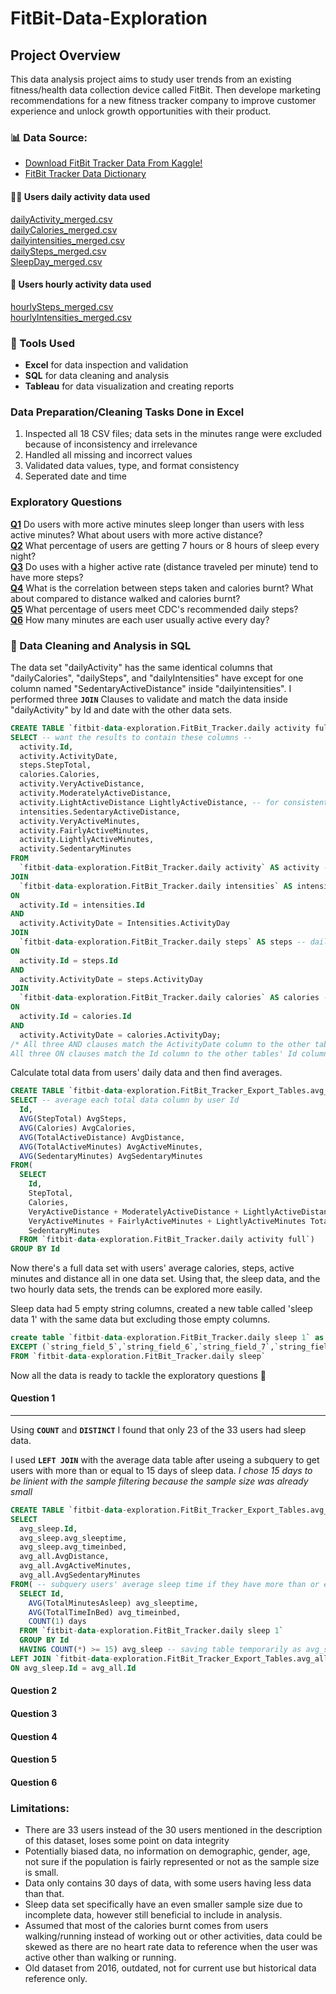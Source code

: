 <h1 clickable="false"> FitBit-Data-Exploration

## Project Overview

This data analysis project aims to study user trends from an existing fitness/health data collection device called FitBit. Then develope marketing recommendations for a new fitness tracker company to improve customer experience and unlock growth opportunities with their product.

### 📊 Data Source:
- [Download FitBit Tracker Data From Kaggle!](https://www.kaggle.com/datasets/arashnic/fitbit) 
- [FitBit Tracker Data Dictionary](https://www.fitabase.com/media/1930/fitabasedatadictionary102320.pdf)

#### 🏃‍♂️ Users daily activity data used
[dailyActivity_merged.csv](https://github.com/Gray-Wu/FitBi-Data-Exploration/blob/main/FitBit_Raw/dailyActivity_merged.csv)    
[dailyCalories_merged.csv](https://github.com/Gray-Wu/FitBi-Data-Exploration/blob/main/FitBit_Raw/dailyCalories_merged.csv)    
[dailyintensities_merged.csv](https://github.com/Gray-Wu/FitBi-Data-Exploration/blob/main/FitBit_Raw/dailyIntensities_merged.csv)    
[dailySteps_merged.csv](https://github.com/Gray-Wu/FitBi-Data-Exploration/blob/main/FitBit_Raw/dailySteps_merged.csv)    
[SleepDay_merged.csv](https://github.com/Gray-Wu/FitBi-Data-Exploration/blob/main/FitBit_Raw/sleepDay_merged.csv)    

#### 🏃 Users hourly activity data used
[hourlySteps_merged.csv](https://github.com/Gray-Wu/FitBi-Data-Exploration/blob/main/FitBit_Raw/hourlySteps_merged.csv)    
[hourlyIntensities_merged.csv](https://github.com/Gray-Wu/FitBi-Data-Exploration/blob/main/FitBit_Raw/hourlyIntensities_merged.csv)    

### 🔨 Tools Used
 - **Excel** for data inspection and validation
 - **SQL** for data cleaning and analysis
 - **Tableau** for data visualization and creating reports

### Data Preparation/Cleaning Tasks Done in Excel

1. Inspected all 18 CSV files; data sets in the minutes range were excluded because of inconsistency and irrelevance
2. Handled all missing and incorrect values
3. Validated data values, type, and format consistency
4. Seperated date and time

### Exploratory Questions 
[**Q1**](#Question-1) Do users with more active minutes sleep longer than users with less active minutes? What about users with more active distance?   
[**Q2**](#Question-2) What percentage of users are getting 7 hours or 8 hours of sleep every night?       
[**Q3**](#Question-3) Do uses with a higher active rate (distance traveled per minute) tend to have more steps?      
[**Q4**](#Question-4) What is the correlation between steps taken and calories burnt? What about compared to distance walked and calories burnt?    
[**Q5**](#Question-5) What percentage of users meet CDC's recommended daily steps?    
[**Q6**](#Question-6) How many minutes are each user usually active every day?   
### 🧹 Data Cleaning and Analysis in SQL

The data set "dailyActivity" has the same identical columns that "dailyCalories", "dailySteps", and "dailyIntensities" have except for one column named "SedentaryActiveDistance" inside "dailyintensities". I performed three **```JOIN```** Clauses to validate and match the data inside "dailyActivity" by Id and date with the other data sets.

```sql
CREATE TABLE `fitbit-data-exploration.FitBit_Tracker.daily activity full` as -- take result from JOIN and save as a new table --
SELECT -- want the results to contain these columns --
  activity.Id,
  activity.ActivityDate,
  steps.StepTotal,
  calories.Calories,
  activity.VeryActiveDistance,
  activity.ModeratelyActiveDistance,
  activity.LightActiveDistance LightlyActiveDistance, -- for consistent column naming --
  intensities.SedentaryActiveDistance,
  activity.VeryActiveMinutes,
  activity.FairlyActiveMinutes,
  activity.LightlyActiveMinutes,
  activity.SedentaryMinutes
FROM
  `fitbit-data-exploration.FitBit_Tracker.daily activity` AS activity -- daily acitity data set as activity --
JOIN
  `fitbit-data-exploration.FitBit_Tracker.daily intensities` AS intensities -- daily intensities data set as intensities --
ON
  activity.Id = intensities.Id
AND
  activity.ActivityDate = Intensities.ActivityDay
JOIN
  `fitbit-data-exploration.FitBit_Tracker.daily steps` AS steps -- daily steps data set as steps --
ON
  activity.Id = steps.Id
AND
  activity.ActivityDate = steps.ActivityDay
JOIN
  `fitbit-data-exploration.FitBit_Tracker.daily calories` AS calories -- daily calories data set as calories --
ON
  activity.Id = calories.Id 
AND
  activity.ActivityDate = calories.ActivityDay;
/* All three AND clauses match the ActivityDate column to the other tables' date columns.
All three ON clauses match the Id column to the other tables' Id columns. */
```
Calculate total data from users' daily data and then find averages.
```sql
CREATE TABLE `fitbit-data-exploration.FitBit_Tracker_Export_Tables.avg_all` AS
SELECT -- average each total data column by user Id
  Id,
  AVG(StepTotal) AvgSteps,
  AVG(Calories) AvgCalories,
  AVG(TotalActiveDistance) AvgDistance,
  AVG(TotalActiveMinutes) AvgActiveMinutes,
  AVG(SedentaryMinutes) AvgSedentaryMinutes
FROM(
  SELECT 
    Id,
    StepTotal,
    Calories,
    VeryActiveDistance + ModeratelyActiveDistance + LightlyActiveDistance TotalActiveDistance, -- save total active distance in new column
    VeryActiveMinutes + FairlyActiveMinutes + LightlyActiveMinutes TotalActiveMinutes, -- save total active minutes in new column
    SedentaryMinutes
  FROM `fitbit-data-exploration.FitBit_Tracker.daily activity full`)
GROUP BY Id
```

Now there's a full data set with users' average calories, steps, active minutes and distance all in one data set. Using that, the sleep data, and the two hourly data sets, the trends can be explored more easily.    

Sleep data had 5 empty string columns, created a new table called 'sleep data 1' with the same data but excluding those empty columns.

```sql
create table `fitbit-data-exploration.FitBit_Tracker.daily sleep 1` as SELECT *
EXCEPT (`string_field_5`,`string_field_6`,`string_field_7`,`string_field_8`,`string_field_9`)
FROM `fitbit-data-exploration.FitBit_Tracker.daily sleep`
```

Now all the data is ready to tackle the exploratory questions 🔽     

#### Question 1 
---

Using **```COUNT```** and **```DISTINCT```** I found that only 23 of the 33 users had sleep data.

I used **```LEFT JOIN```** with the average data table after useing a subquery to get users with more than or equal to 15 days of sleep data.
*I chose 15 days to be linient with the sample filtering because the sample size was already small*

```sql
CREATE TABLE `fitbit-data-exploration.FitBit_Tracker_Export_Tables.avg_Q1` AS
SELECT
  avg_sleep.Id,
  avg_sleep.avg_sleeptime,
  avg_sleep.avg_timeinbed,
  avg_all.AvgDistance,
  avg_all.AvgActiveMinutes,
  avg_all.AvgSedentaryMinutes
FROM( -- subquery users' average sleep time if they have more than or equal to 15 days of sleep data
  SELECT Id, 
    AVG(TotalMinutesAsleep) avg_sleeptime, 
    AVG(TotalTimeInBed) avg_timeinbed,
    COUNT(1) days
  FROM `fitbit-data-exploration.FitBit_Tracker.daily sleep 1`
  GROUP BY Id
  HAVING COUNT(*) >= 15) avg_sleep -- saving table temporarily as avg_sleep
LEFT JOIN `fitbit-data-exploration.FitBit_Tracker_Export_Tables.avg_all` avg_all
ON avg_sleep.Id = avg_all.Id
```



#### Question 2

#### Question 3   

#### Question 4   

#### Question 5    

#### Question 6    


### Limitations:

-  There are 33 users instead of the 30 users mentioned in the description of this dataset, loses some point on data integrity
-  Potentially biased data, no information on demographic, gender, age, not sure if the population is fairly represented or not as the sample size is small.
-  Data only contains 30 days of data, with some users having less data than that.
-  Sleep data set specifically have an even smaller sample size due to incomplete data, however still beneficial to include in analysis.
-  Assumed that most of the calories burnt comes from users walking/running instead of working out or other activities, data could be skewed as there are no heart rate data to reference when the user was active other than walking or running.
-  Old dataset from 2016, outdated, not for current use but historical data reference only.

